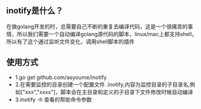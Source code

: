 ## inotify是什么？
在做golang开发的时，总需要自己不断的重复去编译代码，这是一个很痛苦的事情，所以我们需要一个自动编译golang源代码的脚本，linux/mac上都支持shell，所以有了这个通过监听文件变化，调用shell脚本的插件
## 使用方式
* 1.go get github.com/asyoume/inotify
* 2.在需要监控的目录创建一个配置文件 .inotify,内容为监控目录的子目录名,例如["xxx","xxxx"]，脚本会在主目录和定义的子目录下文件修改时候自动编译
* 3.inotify -h 查看的帮助命令参数
